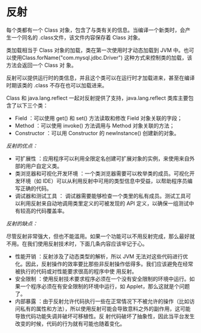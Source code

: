 # 反射

每个类都有⼀个 Class 对象，包含了与类有关的信息。当编译⼀个新类时，会产⽣⼀个同名的 .class⽂件，该⽂件内容保存着 Class 对象。

类加载相当于 Class 对象的加载，类在第⼀次使⽤时才动态加载到 JVM 中。也可以使⽤Class.forName("com.mysql.jdbc.Driver") 这种⽅式来控制类的加载，该⽅法会返回⼀个 Class 对
象。

反射可以提供运⾏时的类信息，并且这个类可以在运⾏时才加载进来，甚⾄在编译时期该类的 .class 不存在也可以加载进来。

Class 和 java.lang.reflect ⼀起对反射提供了⽀持，java.lang.reflect 类库主要包含了以下三个类：

- Field ：可以使⽤ get() 和 set() ⽅法读取和修改 Field 对象关联的字段；
- Method ：可以使⽤ invoke() ⽅法调⽤与 Method 对象关联的⽅法；
- Constructor ：可以⽤ Constructor 的 newInstance() 创建新的对象。

*反射的优点：*

- 可扩展性 ：应⽤程序可以利⽤全限定名创建可扩展对象的实例，来使⽤来⾃外部的⽤户⾃定义类。
- 类浏览器和可视化开发环境 ：⼀个类浏览器需要可以枚举类的成员。可视化开发环境（如 IDE）可以从利⽤反射中可⽤的类型信息中受益，以帮助程序员编写正确的代码。
- 调试器和测试⼯具 ： 调试器需要能够检查⼀个类⾥的私有成员。测试⼯具可以利⽤反射来⾃动地调⽤类⾥定义的可被发现的 API 定义，以确保⼀组测试中有较⾼的代码覆盖率。

*反射的缺点：*

尽管反射⾮常强⼤，但也不能滥⽤。如果⼀个功能可以不⽤反射完成，那么最好就不⽤。在我们使⽤反射技术时，下⾯⼏条内容应该牢记于⼼。

- 性能开销 ：反射涉及了动态类型的解析，所以 JVM ⽆法对这些代码进⾏优化。因此，反射操作的效率要⽐那些⾮反射操作低得多。我们应该避免在经常被执⾏的代码或对性能要求很⾼的程序中使
⽤反射。
- 安全限制 ：使⽤反射技术要求程序必须在⼀个没有安全限制的环境中运⾏。如果⼀个程序必须在有安全限制的环境中运⾏，如 Applet，那么这就是个问题了。
- 内部暴露 ：由于反射允许代码执⾏⼀些在正常情况下不被允许的操作（⽐如访问私有的属性和⽅法），所以使⽤反射可能会导致意料之外的副作⽤，这可能导致代码功能失调并破坏可移植性。反
射代码破坏了抽象性，因此当平台发⽣改变的时候，代码的⾏为就有可能也随着变化。